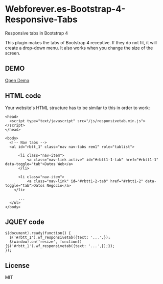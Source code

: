 # Webforever.es-Bootstrap-4-Responsive-Tabs
Responsive tabs in Bootstrap 4

This plugin makes the tabs of Bootstrap 4 receptive. If they do not fit, it will create a drop-down menu. It also works when you change the size of the screen.

## DEMO
[Open Demo](https://cerrajero24huelva.es/borrame.php)


## HTML code
Your website's HTML structure has to be similar to this in order to work:
```
<head>
  <script type="text/javascript" src="/js/responsivetab.min.js"></script>
</head>

<body>
  <!-- Nav tabs -->
  <ul id="rbtt_1" class="nav nav-tabs rem1" role="tablist">

	  <li class="nav-item">
		  <a class="nav-link active" id="#rbtt1-1-tab" href="#rbtt1-1" data-toggle="tab">Datos Web</a>
	  </li>
  
	  <li class="nav-item">
		  <a class="nav-link" id="#rbtt1-2-tab" href="#rbtt1-2" data-toggle="tab">Datos Negocio</a>
    </li>
  
      ...
  </ul>
</body>
```
## JQUEY code
```
$(document).ready(function() {
  $('#rbtt_1').wf_responsivetab({text: '...',});
  $(window).on('resize', function() {$('#rbtt_1').wf_responsivetab({text: '...',});});
});

``` 

## License
MIT
